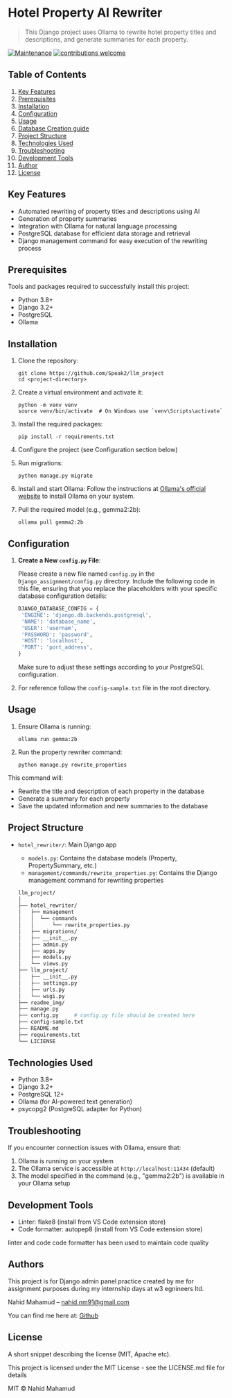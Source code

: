 # Hotel Property AI Rewriter

> This Django project uses Ollama to rewrite hotel property titles and descriptions, and generate summaries for each property.

[![Maintenance](https://img.shields.io/badge/Maintained%3F-yes-green.svg)](https://github.com/Speak2/Django_assignment/graphs/commit-activity)
[![contributions welcome](https://img.shields.io/badge/contributions-welcome-brightgreen.svg?style=flat)](https://github.com/Speak2/Django_assignment/issues)


## Table of Contents

1. [Key Features](#key-features)
2. [Prerequisites](#prerequisites)
3. [Installation](#installation)
4. [Configuration](#configuration)
5. [Usage](#usage)
6. [Database Creation guide ](#database-creation-guide )
9. [Project Structure](#project-structure)
10. [Technologies Used](#technologies-used)
11. [Troubleshooting](#troubleshooting)
11. [Development Tools](#development-tools)
12. [Author](#authors)
13. [License](#license)

## Key Features

- Automated rewriting of property titles and descriptions using AI
- Generation of property summaries
- Integration with Ollama for natural language processing
- PostgreSQL database for efficient data storage and retrieval
- Django management command for easy execution of the rewriting process

## Prerequisites
Tools and packages required to successfully install this project:
- Python 3.8+
- Django 3.2+
- PostgreSQL
- Ollama

## Installation

1. Clone the repository:
   ```
   git clone https://github.com/Speak2/llm_project
   cd <project-directory>
   ```

2. Create a virtual environment and activate it:
   ```
   python -m venv venv
   source venv/bin/activate  # On Windows use `venv\Scripts\activate`
   ```

3. Install the required packages:
   ```
   pip install -r requirements.txt
   ```

5. Configure the project (see Configuration section below)

6. Run migrations:
   ```
   python manage.py migrate
   ```

7. Install and start Ollama:
   Follow the instructions at [Ollama's official website](https://ollama.ai/download) to install Ollama on your system.

8. Pull the required model (e.g., gemma2:2b):
   ```
   ollama pull gemma2:2b
   ```


## Configuration

1. **Create a New `config.py` File**:

   Please create a new file named `config.py` in the `Django_assignment/config.py` directory. Include the following code in this file, ensuring that you replace the placeholders with your specific database configuration details:
   ```python
   DJANGO_DATABASE_CONFIG = {
    'ENGINE': 'django.db.backends.postgresql',
    'NAME': 'database_name',
    'USER': 'usernam',
    'PASSWORD': 'password',
    'HOST': 'localhost',
    'PORT': 'port_address',
   }
   ```

   Make sure to adjust these settings according to your PostgreSQL configuration.

2. For reference follow the `config-sample.txt` file in the root directory.
 
## Usage

1. Ensure Ollama is running:
   ```
   ollama run gemma:2b
   ```

2. Run the property rewriter command:
   ```
   python manage.py rewrite_properties
   ```

This command will:
- Rewrite the title and description of each property in the database
- Generate a summary for each property
- Save the updated information and new summaries to the database

## Project Structure

- `hotel_rewriter/`: Main Django app
  - `models.py`: Contains the database models (Property, PropertySummary, etc.)
  - `management/commands/rewrite_properties.py`: Contains the Django management command for rewriting properties

   ```bash
   llm_project/
   │
   ├── hotel_rewriter/   
   │   ├── management
   │   │  └── commands    
   │   │      └── rewrite_properties.py
   │   ├── migrations/
   │   ├── __init__.py                   
   │   ├── admin.py 
   │   ├── apps.py
   │   ├── models.py
   │   └── views.py
   ├── llm_project/   
   │   ├── __init__.py       
   │   ├── settings.py 
   │   ├── urls.py
   │   └── wsgi.py 
   ├── readme_img/ 
   ├── manage.py
   ├── config.py     # config.py file should be created here
   ├── config-sample.txt           
   ├── README.md   
   ├── requirements.txt      
   └── LICIENSE            
   ```


## Technologies Used

- Python 3.8+
- Django 3.2+
- PostgreSQL 12+
- Ollama (for AI-powered text generation)
- psycopg2 (PostgreSQL adapter for Python)

## Troubleshooting

If you encounter connection issues with Ollama, ensure that:
1. Ollama is running on your system
2. The Ollama service is accessible at `http://localhost:11434` (default)
3. The model specified in the command (e.g., "gemma2:2b") is available in your Ollama setup

## Development Tools

- Linter: flake8 (install from VS Code extension store)
- Code formatter: autopep8 (install from VS Code extension store)

linter and code code formatter has been used to maintain code quality

## Authors

This project is for Django admin panel practice created by me for assignment purposes during my internship days at w3 egnineers ltd. 
 
Nahid Mahamud  – nahid.nm91@gmail.com
 
 You can find me here at:
[Github](https://github.com/Speak2) 


## License

A short snippet describing the license (MIT, Apache etc).

This project is licensed under the MIT License - see the LICENSE.md file for details

MIT © Nahid Mahamud
